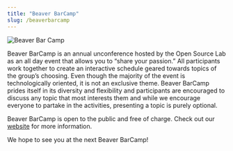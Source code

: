 ```yaml
---
title: "Beaver BarCamp"
slug: /beaverbarcamp
---
```


![Beaver Bar Camp](/images/barcamp.png#right-barcamp)

Beaver BarCamp is an annual unconference hosted by the Open Source Lab as an all
day event that allows you to “share your passion.” All participants work
together to create an interactive schedule geared towards topics of the group’s
choosing. Even though the majority of the event is technologically oriented, it
is not an exclusive theme. Beaver BarCamp prides itself in its diversity and
flexibility and participants are encouraged to discuss any topic that most
interests them and while we encourage everyone to partake in the activities,
presenting a topic is purely optional.

Beaver BarCamp is open to the public and free of charge. Check out our
[website](http://beaverbarcamp.org/) for more information.

We hope to see you at the next Beaver BarCamp!
